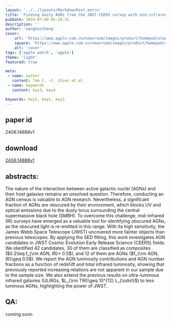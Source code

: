 ```yaml
---
layout: '../../layouts/MarkdownPost.astro'
title: 'Finding dusty AGNs from the JWST CEERS survey with mid-infrared photometry'
pubDate: 2024-07-09 05:10:31
description: ''
author: 'wanghaisheng'
cover:
    url: 'https://www.apple.com.cn/newsroom/images/product/homepod/standard/Apple-HomePod-hero-230118_big.jpg.large_2x.jpg'
    square: 'https://www.apple.com.cn/newsroom/images/product/homepod/standard/Apple-HomePod-hero-230118_big.jpg.large_2x.jpg'
    alt: 'cover'
tags: ['apple watch', 'apple'] 
theme: 'light'
featured: true

meta:
 - name: author
   content: Tom C. -C. Chien et.al.
 - name: keywords
   content: key3, key4

keywords: key1, key2, key3
---
```


## paper id
2406.14888v1
## download
[2406.14888v1](http://arxiv.org/abs/2406.14888v1)
## abstracts:
The nature of the interaction between active galactic nuclei (AGNs) and their host galaxies remains an unsolved question. Therefore, conducting an AGN census is valuable to AGN research. Nevertheless, a significant fraction of AGNs are obscured by their environment, which blocks UV and optical emissions due to the dusty torus surrounding the central supermassive black hole (SMBH). To overcome this challenge, mid-infrared (IR) surveys have emerged as a valuable tool for identifying obscured AGNs, as the obscured light is re-emitted in this range. With its high sensitivity, the James Webb Space Telescope (JWST) uncovered more fainter objects than previous telescopes. By applying the SED fitting, this work investigates AGN candidates in JWST Cosmic Evolution Early Release Science (CEERS) fields. We identified 42 candidates, 30 of them are classified as composites ($0.2\leq f_{\rm AGN, IR}< 0.5$), and 12 of them are AGNs ($f_{\rm AGN, IR}\geq 0.5$). We report the AGN luminosity contributions and AGN number fractions as a function of redshift and total infrared luminosity, showing that previously reported increasing relations are not apparent in our sample due to the sample size. We also extend the previous results on ultra-luminous infrared galaxies (ULIRGs, $L_{\rm TIR}\geq 10^{12} L_{\odot}$) to less luminous AGNs, highlighting the power of JWST.
## QA:
coming soon
